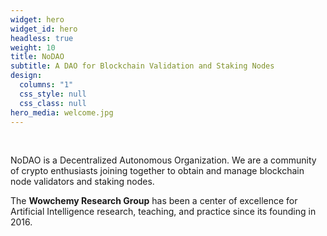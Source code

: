 ```yaml
---
widget: hero
widget_id: hero
headless: true
weight: 10
title: NoDAO
subtitle: A DAO for Blockchain Validation and Staking Nodes
design:
  columns: "1"
  css_style: null
  css_class: null
hero_media: welcome.jpg
---
```

<br>

NoDAO is a Decentralized Autonomous Organization. We are a community of crypto enthusiasts joining together to obtain and manage blockchain node validators and staking nodes.

The **Wowchemy Research Group** has been a center of excellence for Artificial Intelligence research, teaching, and practice since its founding in 2016.
